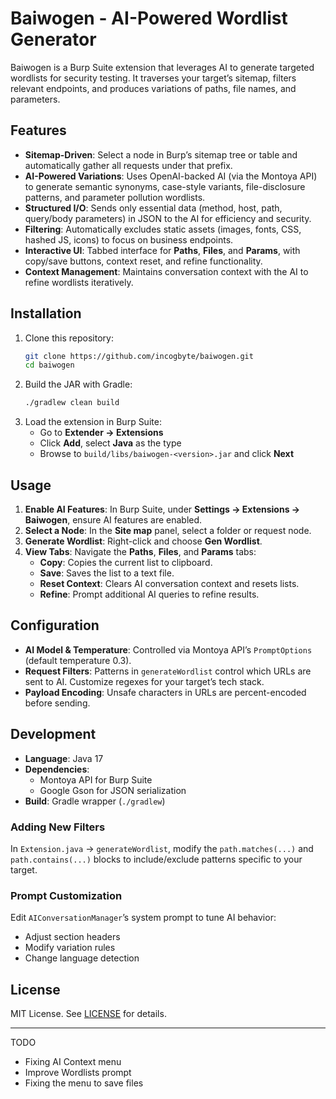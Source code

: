# Baiwogen - AI-Powered Wordlist Generator

Baiwogen is a Burp Suite extension that leverages AI to generate targeted wordlists for security testing. It traverses your target’s sitemap, filters relevant endpoints, and produces variations of paths, file names, and parameters.

## Features

- **Sitemap-Driven**: Select a node in Burp’s sitemap tree or table and automatically gather all requests under that prefix.
- **AI-Powered Variations**: Uses OpenAI-backed AI (via the Montoya API) to generate semantic synonyms, case-style variants, file-disclosure patterns, and parameter pollution wordlists.
- **Structured I/O**: Sends only essential data (method, host, path, query/body parameters) in JSON to the AI for efficiency and security.
- **Filtering**: Automatically excludes static assets (images, fonts, CSS, hashed JS, icons) to focus on business endpoints.
- **Interactive UI**: Tabbed interface for **Paths**, **Files**, and **Params**, with copy/save buttons, context reset, and refine functionality.
- **Context Management**: Maintains conversation context with the AI to refine wordlists iteratively.

## Installation

1. Clone this repository:
   ```bash
   git clone https://github.com/incogbyte/baiwogen.git
   cd baiwogen
   ```
2. Build the JAR with Gradle:
   ```bash
   ./gradlew clean build
   ```
3. Load the extension in Burp Suite:
   - Go to **Extender → Extensions**
   - Click **Add**, select **Java** as the type
   - Browse to `build/libs/baiwogen-<version>.jar` and click **Next**

## Usage

1. **Enable AI Features**: In Burp Suite, under **Settings → Extensions → Baiwogen**, ensure AI features are enabled.
2. **Select a Node**: In the **Site map** panel, select a folder or request node.
3. **Generate Wordlist**: Right-click and choose **Gen Wordlist**.
4. **View Tabs**: Navigate the **Paths**, **Files**, and **Params** tabs:
   - **Copy**: Copies the current list to clipboard.
   - **Save**: Saves the list to a text file.
   - **Reset Context**: Clears AI conversation context and resets lists.
   - **Refine**: Prompt additional AI queries to refine results.

## Configuration

- **AI Model & Temperature**: Controlled via Montoya API’s `PromptOptions` (default temperature 0.3).
- **Request Filters**: Patterns in `generateWordlist` control which URLs are sent to AI. Customize regexes for your target’s tech stack.
- **Payload Encoding**: Unsafe characters in URLs are percent-encoded before sending.

## Development

- **Language**: Java 17
- **Dependencies**:
  - Montoya API for Burp Suite
  - Google Gson for JSON serialization
- **Build**: Gradle wrapper (`./gradlew`)

### Adding New Filters

In `Extension.java` → `generateWordlist`, modify the `path.matches(...)` and `path.contains(...)` blocks to include/exclude patterns specific to your target.

### Prompt Customization

Edit `AIConversationManager`’s system prompt to tune AI behavior:
- Adjust section headers
- Modify variation rules
- Change language detection

## License

MIT License. See [LICENSE](LICENSE) for details.

---

TODO
  - Fixing AI Context menu
  - Improve Wordlists prompt
  - Fixing the menu to save files

